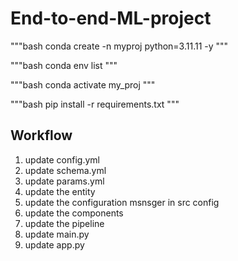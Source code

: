 # End-to-end-ML-project

"""bash
conda create -n myproj python=3.11.11 -y 
"""

"""bash 
conda env list 
"""

"""bash 
conda activate my_proj
"""

"""bash 
pip install -r requirements.txt
"""

## Workflow
1. update config.yml
2. update schema.yml
3. update params.yml
4. update the entity
5. update the configuration msnsger in src config 
6. update the components 
7. update the pipeline 
8. update main.py 
9. update app.py 